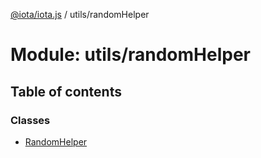 [@iota/iota.js](../README.md) / utils/randomHelper

# Module: utils/randomHelper

## Table of contents

### Classes

- [RandomHelper](../classes/utils/randomhelper.randomhelper.md)

